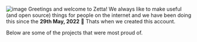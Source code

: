 ![image](https://user-images.githubusercontent.com/105769130/189876032-852fe7cc-d6d8-4c49-8a1d-47e43a2150de.png)
Greetings and welcome to Zetta! We always like to make useful (and open source) things for people on the internet and we have been doing this since the **29th May, 2022** 🤯 Thats when we created this account. 

Below are some of the projects that were most proud of.

<!--
**Here are some ideas to get you started:**
🙋‍♀️ A short introduction - what is your organization all about?
🌈 Contribution guidelines - how can the community get involved?
👩‍💻 Useful resources - where can the community find your docs? Is there anything else the community should know?
🍿 Fun facts - what does your team eat for breakfast?
🧙 Remember, you can do mighty things with the power of [Markdown](https://docs.github.com/github/writing-on-github/getting-started-with-writing-and-formatting-on-github/basic-writing-and-formatting-syntax)
-->
